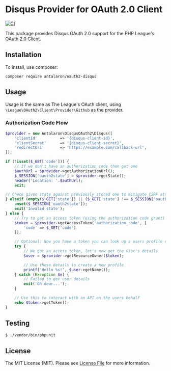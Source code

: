 # Disqus Provider for OAuth 2.0 Client

[![CI](https://github.com/antalaron/oauth2-disqus/actions/workflows/ci.yaml/badge.svg)](https://github.com/antalaron/oauth2-disqus/actions/workflows/ci.yaml)

This package provides Disqus OAuth 2.0 support for the PHP League's [OAuth 2.0 Client](https://github.com/thephpleague/oauth2-client).

## Installation

To install, use composer:

```
composer require antalaron/oauth2-disqus
```

## Usage

Usage is the same as The League's OAuth client, using `\League\OAuth2\Client\Provider\Github` as the provider.

### Authorization Code Flow

```php
$provider = new Antalaron\DisqusOAuth2\Disqus([
    'clientId'          => '{disqus-client-id}',
    'clientSecret'      => '{disqus-client-secret}',
    'redirectUri'       => 'https://example.com/callback-url',
]);

if (!isset($_GET['code'])) {
    // If we don't have an authorization code then get one
    $authUrl = $provider->getAuthorizationUrl();
    $_SESSION['oauth2state'] = $provider->getState();
    header('Location: '.$authUrl);
    exit;

// Check given state against previously stored one to mitigate CSRF attack
} elseif (empty($_GET['state']) || ($_GET['state'] !== $_SESSION['oauth2state'])) {
    unset($_SESSION['oauth2state']);
    exit('Invalid state');
} else {
    // Try to get an access token (using the authorization code grant)
    $token = $provider->getAccessToken('authorization_code', [
        'code' => $_GET['code']
    ]);

    // Optional: Now you have a token you can look up a users profile data
    try {
        // We got an access token, let's now get the user's details
        $user = $provider->getResourceOwner($token);

        // Use these details to create a new profile
        printf('Hello %s!', $user->getName());
    } catch (Exception $e) {
        // Failed to get user details
        exit('Oh dear...');
    }

    // Use this to interact with an API on the users behalf
    echo $token->getToken();
}
```

## Testing

``` bash
$ ./vendor/bin/phpunit
```

## License

The MIT License (MIT). Please see [License File](https://github.com/thephpleague/oauth2-disqus/blob/master/LICENSE) for more information.
